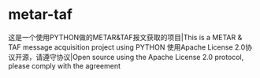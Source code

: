 # metar-taf
这是一个使用PYTHON做的METAR&amp;TAF报文获取的项目|This is a METAR &amp; TAF message acquisition project using PYTHON
使用Apache License 2.0协议开源，请遵守协议|Open source using the Apache License 2.0 protocol, please comply with the agreement
